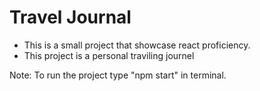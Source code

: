 # Travel Journal

- This is a small project that showcase react proficiency.
- This project is a personal traviling journel

Note: To run the project type "npm start" in terminal.
